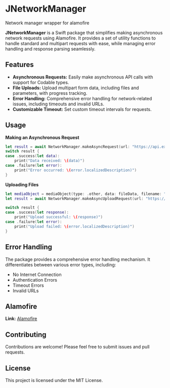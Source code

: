 # JNetworkManager
Network manager wrapper for alamofire

**JNetworkManager** is a Swift package that simplifies making asynchronous network requests using Alamofire. It provides a set of utility functions to handle standard and multipart requests with ease, while managing error handling and response parsing seamlessly.

## Features
- **Asynchronous Requests:** Easily make asynchronous API calls with support for Codable types.
- **File Uploads:** Upload multipart form data, including files and parameters, with progress tracking.
- **Error Handling:** Comprehensive error handling for network-related issues, including timeouts and invalid URLs.
- **Customizable Timeout:** Set custom timeout intervals for requests.

## Usage
**Making an Asynchronous Request**
```swift
let result = await NetworkManager.makeAsyncRequest(url: "https://api.example.com/data", method: .get)
switch result {
case .success(let data):
    print("Data received: \(data)")
case .failure(let error):
    print("Error occurred: \(error.localizedDescription)")
}
```
**Uploading Files**
```swift
let mediaObject = mediaObject(type: .other, data: fileData, filename: "file.txt", mimeType: "text/plain")
let result = await NetworkManager.makeAsyncUploadRequest(url: "https://api.example.com/upload", method: .post, parameter: ["key": "value"], mediaObj: ["file": mediaObject])

switch result {
case .success(let response):
    print("Upload successful: \(response)")
case .failure(let error):
    print("Upload failed: \(error.localizedDescription)")
}
```

## Error Handling
The package provides a comprehensive error handling mechanism. It differentiates between various error types, including:
- No Internet Connection
- Authentication Errors
- Timeout Errors
- Invalid URLs

## Alamofire
**Link:** [Alamofire](https://github.com/Alamofire/Alamofire)

## Contributing
Contributions are welcome! Please feel free to submit issues and pull requests.

## License
This project is licensed under the MIT License.
